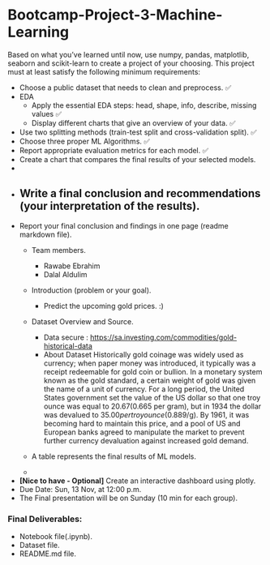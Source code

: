 # Bootcamp-Project-3-Machine-Learning

Based on what you’ve learned until now, use numpy, pandas, matplotlib, seaborn and scikit-learn to create a project of your choosing. This project must at least satisfy the following minimum requirements:

- Choose a public dataset that needs to clean and preprocess. ✅
- EDA
  - Apply the essential EDA steps: head, shape, info, describe, missing values ✅
  - Display different charts that give an overview of  your data. ✅
- Use two splitting methods (train-test split and cross-validation split). ✅
- Choose three proper ML Algorithms. ✅
- Report appropriate evaluation metrics for each model. ✅
- Create a chart that compares the final results of your selected models. 
- 
- Write a final conclusion and recommendations (your interpretation of the results).
  - 
- Report your final conclusion and findings in one page (readme markdown file).
  - Team members.
    - Rawabe Ebrahim
    - Dalal Aldulim
  - Introduction (problem or your goal).
    - Predict the upcoming gold prices. :)
  - Dataset Overview and Source.
    - Data secure : https://sa.investing.com/commodities/gold-historical-data 
    - About Dataset
Historically gold coinage was widely used as currency; when paper money was introduced, it typically was a receipt redeemable for gold coin or bullion. In a monetary system known as the gold standard, a certain weight of gold was given the name of a unit of currency. For a long period, the United States government set the value of the US dollar so that one troy ounce was equal to $20.67 ($0.665 per gram), but in 1934 the dollar was devalued to $35.00 per troy ounce ($0.889/g). By 1961, it was becoming hard to maintain this price, and a pool of US and European banks agreed to manipulate the market to prevent further currency devaluation against increased gold demand.

  - A table represents the final results of ML models.
  - 
- **[Nice to have - Optional]** Create an interactive dashboard using plotly.
- Due Date: Sun, 13 Nov, at 12:00 p.m.
- The Final presentation will be on Sunday (10 min for each group).

### Final Deliverables:
- Notebook file(.ipynb).
- Dataset file.
- README.md file.
